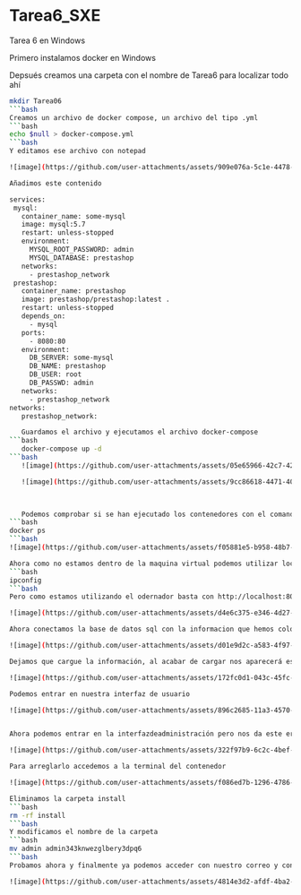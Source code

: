 # Tarea6_SXE
Tarea 6 en Windows

Primero instalamos docker en Windows

Depsués creamos una carpeta con el nombre de Tarea6 para localizar todo ahí
 ```bash
mkdir Tarea06
 ```bash
Creamos un archivo de docker compose, un archivo del tipo .yml 
 ```bash
 echo $null > docker-compose.yml
 ```bash
 Y editamos ese archivo con notepad

 ![image](https://github.com/user-attachments/assets/909e076a-5c1e-4478-9d19-7869a45743e5)

 Añadimos este contenido 

 services:
  mysql:
    container_name: some-mysql
    image: mysql:5.7
    restart: unless-stopped
    environment:
      MYSQL_ROOT_PASSWORD: admin
      MYSQL_DATABASE: prestashop
    networks:
      - prestashop_network
  prestashop:
    container_name: prestashop
    image: prestashop/prestashop:latest .
    restart: unless-stopped
    depends_on:
      - mysql
    ports:
      - 8080:80
    environment:
      DB_SERVER: some-mysql
      DB_NAME: prestashop
      DB_USER: root
      DB_PASSWD: admin
    networks:
      - prestashop_network
networks:
    prestashop_network:

    Guardamos el archivo y ejecutamos el archivo docker-compose
 ```bash
    docker-compose up -d
 ```bash
    ![image](https://github.com/user-attachments/assets/05e65966-42c7-42ad-83d8-837d1a57618e)

    ![image](https://github.com/user-attachments/assets/9cc86618-4471-40c6-9b49-407debb0699f)

  

    Podemos comprobar si se han ejecutado los contenedores con el comando 
 ```bash
docker ps
 ```bash
![image](https://github.com/user-attachments/assets/f05881e5-b958-48b7-8642-01b8a1181317)

Ahora como no estamos dentro de la maquina virtual podemos utilizar local host pero en el caso qeu quisieramos saber la ip en windows podriamos utilizar
 ```bash
ipconfig
 ```bash
Pero como estamos utilizando el odernador basta con http://localhost:8080/

![image](https://github.com/user-attachments/assets/d4e6c375-e346-4d27-ba8c-c0cb8cd0ab30)

Ahora conectamos la base de datos sql con la informacion que hemos colocado en el archivo .yml 

![image](https://github.com/user-attachments/assets/d01e9d2c-a583-4f97-a2ef-71fa9fe3d57f)

Dejamos que cargue la información, al acabar de cargar nos aparecerá esto: 

![image](https://github.com/user-attachments/assets/172fc0d1-043c-45fc-9d1c-72d38d5db39e)

Podemos entrar en nuestra interfaz de usuario

![image](https://github.com/user-attachments/assets/896c2685-11a3-4570-80e2-a9fe9e2c3ac5)


Ahora podemos entrar en la interfazdeadministración pero nos da este error

![image](https://github.com/user-attachments/assets/322f97b9-6c2c-4bef-b990-ed056a7d38ca)

Para arreglarlo accedemos a la terminal del contenedor

![image](https://github.com/user-attachments/assets/f086ed7b-1296-4786-8cd5-c567b6eede3e)

Eliminamos la carpeta install 
 ```bash
 rm -rf install
 ```bash
Y modificamos el nombre de la carpeta
 ```bash
mv admin admin343knwezglbery3dpq6
 ```bash
Probamos ahora y finalmente ya podemos acceder con nuestro correo y contraseña 

![image](https://github.com/user-attachments/assets/4814e3d2-afdf-4ba2-84cc-14f5d57be8f2)





    
